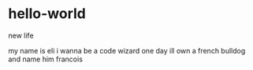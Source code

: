 # hello-world

new life


my name is eli
i wanna be a code wizard
one day ill own a french bulldog and name him francois
